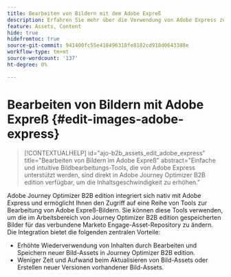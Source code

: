 ```yaml
---
title: Bearbeiten von Bildern mit dem Adobe Expreß
description: Erfahren Sie mehr über die Verwendung von Adobe Express zum Bearbeiten von Bildern in Journey Optimizer B2B edition Workspace.
feature: Assets, Content
hide: true
hidefromtoc: true
source-git-commit: 941400fc55e418496318fe8182cd918d0643388e
workflow-type: tm+mt
source-wordcount: '137'
ht-degree: 0%

---
```


# Bearbeiten von Bildern mit Adobe Expreß {#edit-images-adobe-express}

>[!CONTEXTUALHELP]
>id="ajo-b2b_assets_edit_adobe_express"
>title="Bearbeiten von Bildern im Adobe Expreß"
>abstract="Einfache und intuitive Bildbearbeitungs-Tools, die von Adobe Express unterstützt werden, sind direkt in Adobe Journey Optimizer B2B edition verfügbar, um die Inhaltsgeschwindigkeit zu erhöhen."

Adobe Journey Optimizer B2B edition integriert sich nativ mit Adobe Express und ermöglicht Ihnen den Zugriff auf eine Reihe von Tools zur Bearbeitung von Adobe Expreß-Bildern. Sie können diese Tools verwenden, um die im Arbeitsbereich von Journey Optimizer B2B edition gespeicherten Bilder für das verbundene Marketo Engage-Asset-Repository zu ändern. Die Integration bietet die folgenden zentralen Vorteile:

* Erhöhte Wiederverwendung von Inhalten durch Bearbeiten und Speichern neuer Bild-Assets in Journey Optimizer B2B edition.
* Weniger Zeit und Aufwand beim Aktualisieren von Bild-Assets oder Erstellen neuer Versionen vorhandener Bild-Assets.
